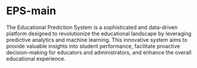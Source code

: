 # EPS-main
The Educational Prediction System is a sophisticated and data-driven platform designed to revolutionize the educational landscape by leveraging predictive analytics and machine learning. This innovative system aims to provide valuable insights into student performance, facilitate proactive decision-making for educators and administrators, and enhance the overall educational experience.


